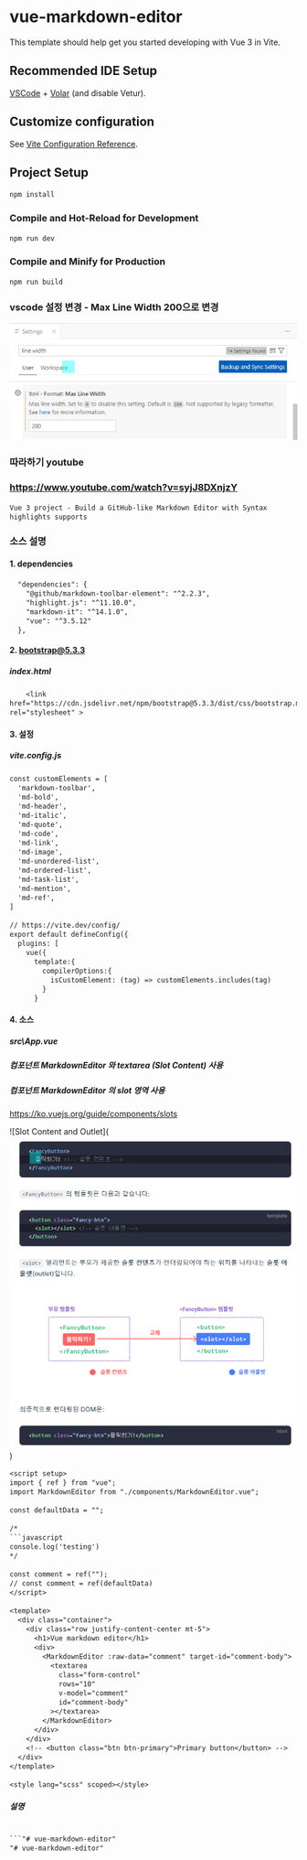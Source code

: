 # vue-markdown-editor

This template should help get you started developing with Vue 3 in Vite.

## Recommended IDE Setup

[VSCode](https://code.visualstudio.com/) + [Volar](https://marketplace.visualstudio.com/items?itemName=Vue.volar) (and disable Vetur).

## Customize configuration

See [Vite Configuration Reference](https://vite.dev/config/).

## Project Setup

```sh
npm install
```

### Compile and Hot-Reload for Development

```sh
npm run dev
```

### Compile and Minify for Production

```sh
npm run build
```



###  vscode 설정 변경 - Max Line Width 200으로 변경 
![Max Line Width 200으로 변경](image-1.png)

###  따라하기 youtube 
### https://www.youtube.com/watch?v=syjJ8DXnjzY
```
Vue 3 project - Build a GitHub-like Markdown Editor with Syntax highlights supports
```

### 소스 설명
#### 1. dependencies
```
  "dependencies": {
    "@github/markdown-toolbar-element": "^2.2.3",
    "highlight.js": "^11.10.0",
    "markdown-it": "^14.1.0",
    "vue": "^3.5.12"
  },
```

#### 2. bootstrap@5.3.3
#####  index.html   
```
    <link href="https://cdn.jsdelivr.net/npm/bootstrap@5.3.3/dist/css/bootstrap.min.css" rel="stylesheet" >

```

#### 3. 설정
#####  vite.config.js
```
const customElements = [
  'markdown-toolbar',
  'md-bold',
  'md-header',
  'md-italic',
  'md-quote',
  'md-code',
  'md-link',
  'md-image',
  'md-unordered-list',
  'md-ordered-list',
  'md-task-list',
  'md-mention',
  'md-ref',
]

// https://vite.dev/config/
export default defineConfig({
  plugins: [
    vue({
      template:{
        compilerOptions:{
          isCustomElement: (tag) => customElements.includes(tag)
        }
      }

```



#### 4. 소스
#####  src\App.vue
#####  컴포넌트 MarkdownEditor 와 textarea (Slot Content) 사용
#####  컴포넌트 MarkdownEditor 의 slot 영역 사용
https://ko.vuejs.org/guide/components/slots

 ![Slot Content and Outlet](![alt text](image.png))


```
<script setup>
import { ref } from "vue";
import MarkdownEditor from "./components/MarkdownEditor.vue";

const defaultData = "";

/*
```javascript
console.log('testing')
*/

const comment = ref("");
// const comment = ref(defaultData)
</script>

<template>
  <div class="container">
    <div class="row justify-content-center mt-5">
      <h1>Vue markdown editor</h1>
      <div>
        <MarkdownEditor :raw-data="comment" target-id="comment-body">
          <textarea
            class="form-control"
            rows="10"
            v-model="comment"
            id="comment-body"
          ></textarea>
        </MarkdownEditor>
      </div>
    </div>
    <!-- <button class="btn btn-primary">Primary button</button> -->
  </div>
</template>

<style lang="scss" scoped></style>
```
#####  설명
```

```"# vue-markdown-editor" 
"# vue-markdown-editor" 
